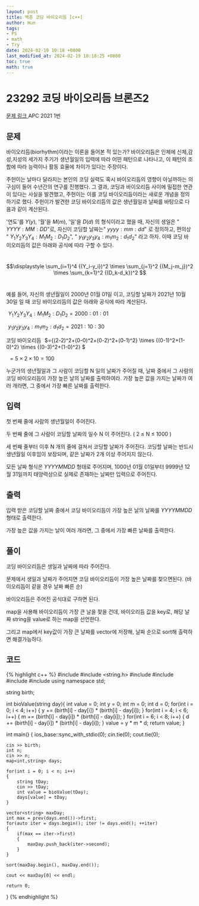 ```yaml
---
layout: post
title: 백준 코딩 바이오리듬 [c++]
author: Hun
tags:
- PS
- math
- Try
date: 2024-02-19 10:18 +0800
last_modified_at: 2024-02-19 10:18:25 +0800
toc: true
math: true
---
```


# 23292 코딩 바이오리듬 브론즈2

<a href="https://www.acmicpc.net/problem/23292"> 문제 링크 </a>
APC 2021 1번

## 문제

바이오리듬(biorhythm)이라는 이론을 들어본 적 있는가? 바이오리듬은 인체에 신체,감성,지성의 세가지 주기가 생년월일의 입력에 따라 어떤 패턴으로 나타나고, 이 패턴의 조합에 따라 능력이나 활동 효율에 차이가 있다는 주장이다.

주헌이는 날마다 달라지는 본인의 코딩 실력도 혹시 바이오리듬의 영향이 아닐까하는 의구심이 들어 수년간의 연구를 진행했다. 그 결과, 코딩과 바이오리듬 사이에 밀접한 연관이 있다는 사실을 발견했고, 주헌이는 이를 코딩 바이오리듬이라는 새로운 개념을 정의하기로 했다. 주헌이가 발견한 코딩 바이오리듬의 값은 생년월일과 날짜를 바탕으로 다음과 같이 계산된다.

'연도'를 
$Y(y)$, '월'을 
$M(m)$, '일'을 
$D(d)$ 의 형식이라고 했을 때, 자신의 생일은 "
$YYYY : MM : DD$"로, 자신이 코딩할 날짜는"
$yyyy : mm : dd$" 로 정의하고, 편의상       "
$Y_1Y_2Y_3Y_4 : M_1M_2 : D_1D_2$", "
$y_1y_2y_3y_4 : m_1m_2 : d_1d_2$" 라고 하자. 이때 코딩 바이오리듬의 값은 아래와 공식에 따라 구할 수 있다.

 
$$\displaystyle \sum_{i=1}^4 {(Y_i-y_i})^2 \times \sum_{j=1}^2 {(M_j-m_j})^2 \times \sum_{k=1}^2 {(D_k-d_k})^2 $$ 

예를 들어, 자신의 생년월일이 2000년 01월 01일 이고, 코딩할 날짜가 2021년 10월 30일 일 때 코딩 바이오리듬의 값은 아래와 공식에 따라 계산된다.

 
$Y_1Y_2Y_3Y_4 : M_1M_2 : D_1D_2 = 2000 : 01 : 01$ 

 
$y_1y_2y_3y_4 : m_1m_2 : d_1d_2 = 2021 : 10 : 30$ 

코딩 바이오리듬  
$=\{(2-2)^2+(0-0)^2+(0-2)^2+(0-1)^2\}  \times \{(0-1)^2+(1-0)^2\} \times \{(0-3)^2+(1-0)^2\} $ 

 
$= 5 \times 2 \times 10 = 100$ 

누군가의 생년월일과 그 사람이 코딩할 N 일의 날짜가 주어질 때, 날짜 중에서 그 사람의 코딩 바이오리듬이 가장 높은 날의 날짜를 출력하여라. 가장 높은 값을 가지는 날짜가 여러 개라면, 그 중에서 가장 빠른 날짜를 출력한다.

## 입력
첫 번째 줄에 사람의 생년월일이 주어진다.

두 번째 줄에 그 사람이 코딩할 날짜의 일수 N 이 주어진다. ( 2 ≤ N ≤ 1000 )

세 번째 줄부터 이후 N 개의 줄에 걸쳐서 코딩할 날짜가 주어진다. 코딩할 날짜는 반드시 생년월일 이후임이 보장되며, 같은 날짜가 2개 이상 주어지지 않는다.

모든 날짜 형식은 
$YYYYMMDD$ 형태로 주어지며, 1000년 01월 01일부터 9999년 12월 31일까지 태양력상으로 실제로 존재하는 날짜만 입력으로 주어진다. 

## 출력
입력 받은 코딩할 날짜 중에서 코딩 바이오리듬이 가장 높은 날의 날짜를 
$YYYYMMDD$ 형태로 출력한다. 

가장 높은 값을 가지는 날이 여러 개라면, 그 중에서 가장 빠른 날짜를 출력한다.

## 풀이

코딩 바이오리듬은 생일과 날짜에 따라 주어진다.

문제에서 생일과 날짜가 주어지면 코딩 바이오리듬이 가장 높은 날짜를 찾으면된다. (바이오리듬이 같을 경우 날짜 빠른 순)

바이오리듬은 주어진 공식대로 구하면 된다.

map을 사용해 바이오리듬이 가장 큰 날을 찾을 건데, 바이오리듬 값을 key로, 해당 날짜 string을 value로 하는 map을 선언한다.

그리고 map에서 key값이 가장 큰 날짜를 vector<string>에 저장해, 날짜 순으로 sort해 출력하면 해결가능하다.

## 코드
{% highlight c++ %}
#include <iostream>
#include <string.h>
#include <map>
#include <vector>
#include <algorithm>
#include <iterator>
using namespace std;

string birth;

int bioValue(string day){
    int value = 0;
    int y = 0;
    int m = 0;
    int d = 0;
    for(int i = 0; i < 4; i++)
    {
        y += (birth[i] - day[i]) * (birth[i] - day[i]);
    }
    for(int i = 4; i < 6; i++)
    {
        m += (birth[i] - day[i]) * (birth[i] - day[i]);
    }
    for(int i = 6; i < 8; i++)
    {
        d += (birth[i] - day[i]) * (birth[i] - day[i]);
    }
    value = y * m * d;
    return value;
}

int main()
{
    ios_base::sync_with_stdio(0);
    cin.tie(0);
    cout.tie(0);

    cin >> birth;
    int n;
    cin >> n;
    map<int,string> days;

    for(int i = 0; i < n; i++)
    {
        string tDay;
        cin >> tDay;
        int value = bioValue(tDay);
        days[value] = tDay;
    }

    vector<string> maxDay;
    int max = prev(days.end())->first;
    for(auto iter = days.begin(); iter != days.end(); ++iter)
    {
        if(max == iter->first)
        {
            maxDay.push_back(iter->second);
        }
    }

    sort(maxDay.begin(), maxDay.end());

    cout << maxDay[0] << endl;

    return 0;
}
{% endhighlight %}
